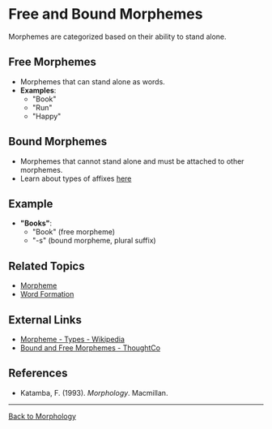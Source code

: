 # Free and Bound Morphemes

Morphemes are categorized based on their ability to stand alone.

## Free Morphemes

- Morphemes that can stand alone as words.
- **Examples**:
  - "Book"
  - "Run"
  - "Happy"

## Bound Morphemes

- Morphemes that cannot stand alone and must be attached to other morphemes.
- Learn about types of affixes [here](Affix.md)

## Example

- **"Books"**:
  - "Book" (free morpheme)
  - "-s" (bound morpheme, plural suffix)

## Related Topics

- [Morpheme](Morpheme.md)
- [Word Formation](Word-Formation.md)

## External Links

- [Morpheme - Types - Wikipedia](https://en.wikipedia.org/wiki/Morpheme#Types_of_morphemes)
- [Bound and Free Morphemes - ThoughtCo](https://www.thoughtco.com/free-morpheme-words-and-word-elements-1690873)

## References

- Katamba, F. (1993). *Morphology*. Macmillan.

---

[Back to Morphology](../README.md)
